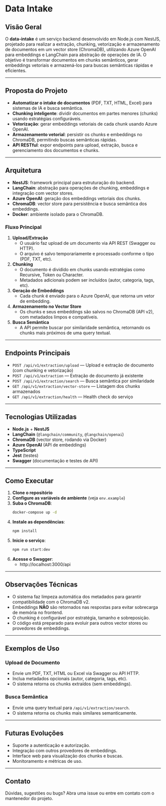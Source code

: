 # Data Intake

## Visão Geral

O **data-intake** é um serviço backend desenvolvido em Node.js com NestJS, projetado para realizar a extração, chunking, vetorização e armazenamento de documentos em um vector store (ChromaDB), utilizando Azure OpenAI para embeddings e LangChain para abstração de operações de IA. O objetivo é transformar documentos em chunks semânticos, gerar embeddings vetoriais e armazená-los para buscas semânticas rápidas e eficientes.

---

## Proposta do Projeto

- **Automatizar o intake de documentos** (PDF, TXT, HTML, Excel) para sistemas de IA e busca semântica.
- **Chunking inteligente**: dividir documentos em partes menores (chunks) usando estratégias configuráveis.
- **Vetorização**: gerar embeddings vetoriais de cada chunk usando Azure OpenAI.
- **Armazenamento vetorial**: persistir os chunks e embeddings no ChromaDB, permitindo buscas semânticas rápidas.
- **API RESTful**: expor endpoints para upload, extração, busca e gerenciamento dos documentos e chunks.

---

## Arquitetura

- **NestJS**: framework principal para estruturação do backend.
- **LangChain**: abstração para operações de chunking, embeddings e integração com vector stores.
- **Azure OpenAI**: geração dos embeddings vetoriais dos chunks.
- **ChromaDB**: vector store para persistência e busca semântica dos embeddings.
- **Docker**: ambiente isolado para o ChromaDB.

### Fluxo Principal

1. **Upload/Extração**
   - O usuário faz upload de um documento via API REST (Swagger ou HTTP).
   - O arquivo é salvo temporariamente e processado conforme o tipo (PDF, TXT, etc).
2. **Chunking**
   - O documento é dividido em chunks usando estratégias como Recursive, Token ou Character.
   - Metadados adicionais podem ser incluídos (autor, categoria, tags, etc).
3. **Geração de Embeddings**
   - Cada chunk é enviado para o Azure OpenAI, que retorna um vetor de embedding.
4. **Armazenamento no Vector Store**
   - Os chunks e seus embeddings são salvos no ChromaDB (API v2), com metadados limpos e compatíveis.
5. **Busca Semântica**
   - A API permite buscar por similaridade semântica, retornando os chunks mais próximos de uma query textual.

---

## Endpoints Principais

- `POST /api/v1/extraction/upload` — Upload e extração de documento (com chunking e vetorização)
- `POST /api/v1/extraction` — Extração de documento já existente
- `POST /api/v1/extraction/search` — Busca semântica por similaridade
- `GET /api/v1/extraction/vector-store` — Listagem dos chunks armazenados
- `GET /api/v1/extraction/health` — Health check do serviço

---

## Tecnologias Utilizadas

- **Node.js** + **NestJS**
- **LangChain** (`@langchain/community`, `@langchain/openai`)
- **ChromaDB** (vector store, rodando via Docker)
- **Azure OpenAI** (API de embeddings)
- **TypeScript**
- **Jest** (testes)
- **Swagger** (documentação e testes de API)

---

## Como Executar

1. **Clone o repositório**
2. **Configure as variáveis de ambiente** (veja `env.example`)
3. **Suba o ChromaDB**:
   ```sh
   docker-compose up -d
   ```
4. **Instale as dependências**:
   ```sh
   npm install
   ```
5. **Inicie o serviço**:
   ```sh
   npm run start:dev
   ```
6. **Acesse o Swagger**:
   - http://localhost:3000/api

---

## Observações Técnicas

- O sistema faz limpeza automática dos metadados para garantir compatibilidade com o ChromaDB v2.
- Embeddings **NÃO** são retornados nas respostas para evitar sobrecarga de memória no frontend.
- O chunking é configurável por estratégia, tamanho e sobreposição.
- O código está preparado para evoluir para outros vector stores ou provedores de embeddings.

---

## Exemplos de Uso

### Upload de Documento
- Envie um PDF, TXT, HTML ou Excel via Swagger ou API HTTP.
- Inclua metadados opcionais (autor, categoria, tags, etc).
- O sistema retorna os chunks extraídos (sem embeddings).

### Busca Semântica
- Envie uma query textual para `/api/v1/extraction/search`.
- O sistema retorna os chunks mais similares semanticamente.

---

## Futuras Evoluções
- Suporte a autenticação e autorização.
- Integração com outros provedores de embeddings.
- Interface web para visualização dos chunks e buscas.
- Monitoramento e métricas de uso.

---

## Contato
Dúvidas, sugestões ou bugs? Abra uma issue ou entre em contato com o mantenedor do projeto.